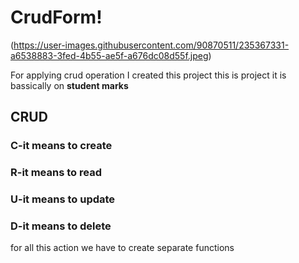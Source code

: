# CrudForm!
(https://user-images.githubusercontent.com/90870511/235367331-a6538883-3fed-4b55-ae5f-a676dc08d55f.jpeg)


For applying crud operation I created this project this is project it is bassically on <strong>student marks </strong>
## CRUD
### C-it means to create
### R-it means to read
### U-it means to update
### D-it means to delete
for all this action we have to create separate functions 

